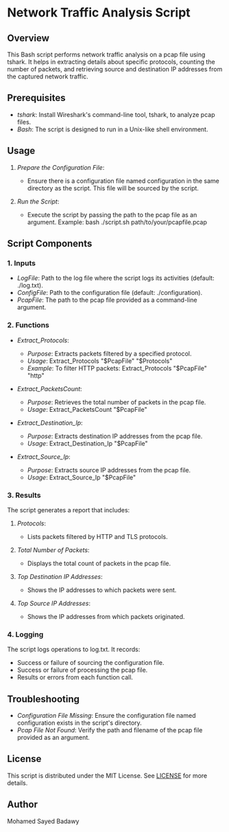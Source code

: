 # Network Traffic Analysis Script

## Overview

This Bash script performs network traffic analysis on a pcap file using tshark. It helps in extracting details about specific protocols, counting the number of packets, and retrieving source and destination IP addresses from the captured network traffic.

## Prerequisites

- *tshark*: Install Wireshark's command-line tool, tshark, to analyze pcap files.
- *Bash*: The script is designed to run in a Unix-like shell environment.

## Usage

1. *Prepare the Configuration File*:
   - Ensure there is a configuration file named configuration in the same directory as the script. This file will be sourced by the script.

2. *Run the Script*:
   - Execute the script by passing the path to the pcap file as an argument. Example:
     bash
     ./script.sh path/to/your/pcapfile.pcap
     

## Script Components

### 1. Inputs

- *LogFile*: Path to the log file where the script logs its activities (default: ./log.txt).
- *ConfigFile*: Path to the configuration file (default: ./configuration).
- *PcapFile*: The path to the pcap file provided as a command-line argument.

### 2. Functions

- *Extract_Protocols*:
  - *Purpose*: Extracts packets filtered by a specified protocol.
  - *Usage*: Extract_Protocols "$PcapFile" "$Protocols"
  - *Example*: To filter HTTP packets: Extract_Protocols "$PcapFile" "http"

- *Extract_PacketsCount*:
  - *Purpose*: Retrieves the total number of packets in the pcap file.
  - *Usage*: Extract_PacketsCount "$PcapFile"

- *Extract_Destination_Ip*:
  - *Purpose*: Extracts destination IP addresses from the pcap file.
  - *Usage*: Extract_Destination_Ip "$PcapFile"

- *Extract_Source_Ip*:
  - *Purpose*: Extracts source IP addresses from the pcap file.
  - *Usage*: Extract_Source_Ip "$PcapFile"

### 3. Results

The script generates a report that includes:

1. *Protocols*:
   - Lists packets filtered by HTTP and TLS protocols.

2. *Total Number of Packets*:
   - Displays the total count of packets in the pcap file.

3. *Top Destination IP Addresses*:
   - Shows the IP addresses to which packets were sent.

4. *Top Source IP Addresses*:
   - Shows the IP addresses from which packets originated.

### 4. Logging

The script logs operations to log.txt. It records:
- Success or failure of sourcing the configuration file.
- Success or failure of processing the pcap file.
- Results or errors from each function call.

## Troubleshooting

- *Configuration File Missing*: Ensure the configuration file named configuration exists in the script's directory.
- *Pcap File Not Found*: Verify the path and filename of the pcap file provided as an argument.

## License

This script is distributed under the MIT License. See [LICENSE](LICENSE) for more details.

## Author
Mohamed Sayed Badawy

